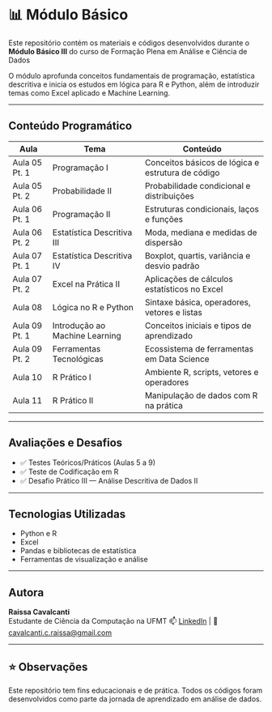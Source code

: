 # 📊 Módulo Básico
Este repositório contém os materiais e códigos desenvolvidos durante o **Módulo Básico III** do curso de Formação Plena em Análise e Ciência de Dados 

O módulo aprofunda conceitos fundamentais de programação, estatística descritiva e inicia os estudos em lógica para R e Python, além de introduzir temas como Excel aplicado e Machine Learning.

---

##  Conteúdo Programático

| Aula | Tema | Conteúdo |
|------|------|----------|
| Aula 05 Pt. 1 | Programação I | Conceitos básicos de lógica e estrutura de código |
| Aula 05 Pt. 2 | Probabilidade II | Probabilidade condicional e distribuições |
| Aula 06 Pt. 1 | Programação II | Estruturas condicionais, laços e funções |
| Aula 06 Pt. 2 | Estatística Descritiva III | Moda, mediana e medidas de dispersão |
| Aula 07 Pt. 1 | Estatística Descritiva IV | Boxplot, quartis, variância e desvio padrão |
| Aula 07 Pt. 2 | Excel na Prática II | Aplicações de cálculos estatísticos no Excel |
| Aula 08 | Lógica no R e Python | Sintaxe básica, operadores, vetores e listas |
| Aula 09 Pt. 1 | Introdução ao Machine Learning | Conceitos iniciais e tipos de aprendizado |
| Aula 09 Pt. 2 | Ferramentas Tecnológicas | Ecossistema de ferramentas em Data Science |
| Aula 10 | R Prático I | Ambiente R, scripts, vetores e operadores |
| Aula 11 | R Prático II | Manipulação de dados com R na prática |

---

##  Avaliações e Desafios

- ✅ Testes Teóricos/Práticos (Aulas 5 a 9)
- ✅ Teste de Codificação em R
- ✅ Desafio Prático III — Análise Descritiva de Dados II

---

##  Tecnologias Utilizadas

- Python e R
- Excel
- Pandas e bibliotecas de estatística
- Ferramentas de visualização e análise


---

##  Autora

**Raissa Cavalcanti**  
Estudante de Ciência da Computação na UFMT 
📫 [LinkedIn](https://www.linkedin.com/in/cavalcantiraissa/) | 📧 cavalcanti.c.raissa@gmail.com

---

## ⭐ Observações

Este repositório tem fins educacionais e de prática. Todos os códigos foram desenvolvidos como parte da jornada de aprendizado em análise de dados.

